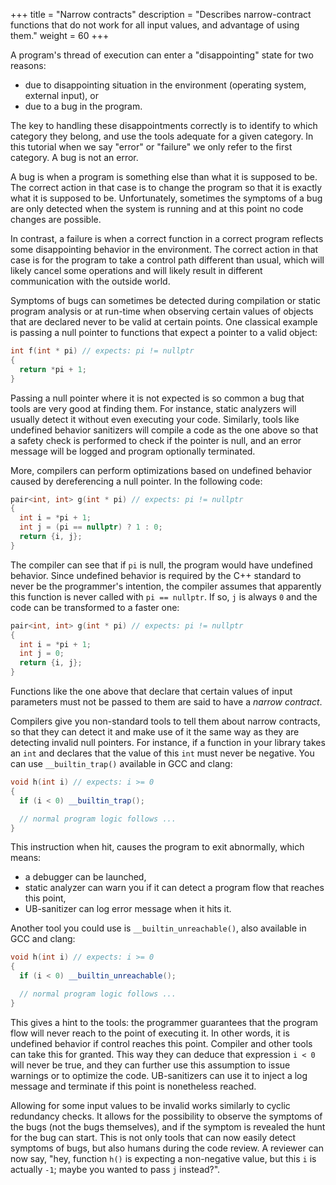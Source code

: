 +++
title = "Narrow contracts"
description = "Describes narrow-contract functions that do not work for all input values, and advantage of using them."
weight = 60
+++

A program's thread of execution can enter a "disappointing" state for two reasons:

* due to disappointing situation in the environment (operating system, external input),
  or
* due to a bug in the program.

The key to handling these disappointments correctly is to identify to which
category they belong, and use the tools adequate for a given category. In this
tutorial when we say "error" or "failure" we only refer to the first category.
A bug is not an error.

A bug is when a program is something else than what it is supposed to be. The
correct action in that case is to change the program so that it is exactly what
it is supposed to be. Unfortunately, sometimes the symptoms of a bug are only
detected when the system is running and at this point no code changes are possible.

In contrast, a failure is when a correct function in a correct program reflects
some disappointing behavior in the environment. The correct action in that case
is for the program to take a control path different than usual, which will likely
cancel some operations and will likely result in different communication with the
outside world.

Symptoms of bugs can sometimes be detected during compilation or static program
analysis or at run-time when observing certain values of objects that are declared
never to be valid at certain points. One classical example is passing a null pointer
to functions that expect a pointer to a valid object:

```c++
int f(int * pi) // expects: pi != nullptr
{
  return *pi + 1;
}
```

Passing a null pointer where it is not expected is so common a bug that tools
are very good at finding them. For instance, static analyzers will usually detect
it without even executing your code. Similarly, tools like undefined behavior
sanitizers will compile a code as the one above so that a safety check is performed
to check if the pointer is null, and an error message will be logged and program
optionally terminated.

More, compilers can perform optimizations based on undefined behavior caused by
dereferencing a null pointer. In the following code:

```c++
pair<int, int> g(int * pi) // expects: pi != nullptr
{
  int i = *pi + 1;
  int j = (pi == nullptr) ? 1 : 0;
  return {i, j};
}
```

The compiler can see that if `pi` is null, the program would have undefined
behavior. Since undefined behavior is required by the C++ standard to never
be the programmer's intention, the compiler
assumes that apparently this function is never called with `pi == nullptr`. If so,
`j` is always `0` and the code can be transformed to a faster one:

```c++
pair<int, int> g(int * pi) // expects: pi != nullptr
{
  int i = *pi + 1;
  int j = 0;
  return {i, j};
}
```

Functions like the one above that declare that certain values of input parameters
must not be passed to them are said to have a *narrow contract*.

Compilers give you non-standard tools to tell them about narrow contracts, so
that they can detect it and make use of it the same way as they are detecting
invalid null pointers. For instance, if a function in your library takes an `int`
and declares that the value of this `int` must never be negative. You can use
`__builtin_trap()` available in GCC and clang:

```c++
void h(int i) // expects: i >= 0
{
  if (i < 0) __builtin_trap();

  // normal program logic follows ...
}
```

This instruction when hit, causes the program to exit abnormally, which means:

* a debugger can be launched,
* static analyzer can warn you if it can detect a program flow that reaches this
  point,
* UB-sanitizer can log error message when it hits it.

Another tool you could use is `__builtin_unreachable()`, also available in GCC
and clang:

```c++
void h(int i) // expects: i >= 0
{
  if (i < 0) __builtin_unreachable();

  // normal program logic follows ...
}
```

This gives a hint to the tools: the programmer guarantees that the program flow
will never reach to the point of executing it. In other words, it is undefined
behavior if control reaches this point. Compiler and other tools can take this
for granted. This way they can deduce that expression `i < 0` will never be true,
and they can further use this assumption to issue warnings or to optimize the code.
UB-sanitizers can use it to inject a log message and terminate if this point is
nonetheless reached.

Allowing for some input values to be invalid works similarly to cyclic redundancy
checks. It allows for the possibility to observe the symptoms of the bugs (not
the bugs themselves), and if the symptom is revealed the hunt for the bug can start.
This is not only tools that can now easily detect symptoms of bugs, but also
humans during the code review. A reviewer can now say, "hey, function `h()` is
expecting a non-negative value, but this `i` is actually `-1`; maybe you wanted
to pass `j` instead?".
